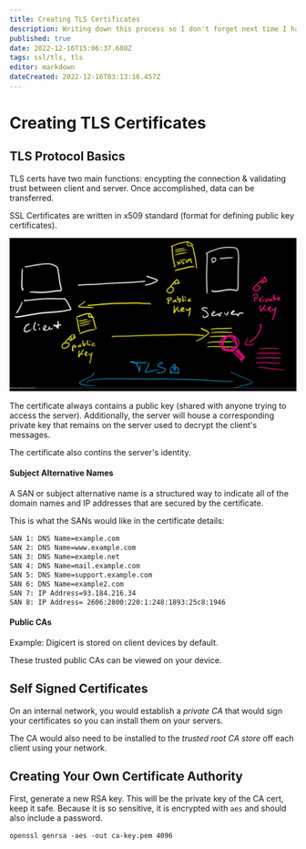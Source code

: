 ```yaml
---
title: Creating TLS Certificates
description: Writing down this process so I don't forget next time I have to do this for work. 
published: true
date: 2022-12-16T15:06:37.688Z
tags: ssl/tls, tls
editor: markdown
dateCreated: 2022-12-16T03:13:16.457Z
---
```


# Creating TLS Certificates

## TLS Protocol Basics

TLS certs have two main functions: encypting the connection & validating trust between client and server. Once accomplished, data can be transferred.  

SSL Certificates are written in x509 standard (format for defining public key certificates).

![tls_handshake.png](/images/tls_handshake.png)

The certificate always contains a public key (shared with anyone trying to access the server). Additionally, the server will house a corresponding private key that remains on the server used to decrypt the client's messages. 

The certificate also contins the server's identity. 

#### Subject Alternative Names

A SAN or subject alternative name is a structured way to indicate all of the domain names and IP addresses that are secured by the certificate.

This is what the SANs would like in the certificate details:

```
SAN 1: DNS Name=example.com
SAN 2: DNS Name=www.example.com
SAN 3: DNS Name=example.net
SAN 4: DNS Name=mail.example.com
SAN 5: DNS Name=support.example.com
SAN 6: DNS Name=example2.com
SAN 7: IP Address=93.184.216.34
SAN 8: IP Address= 2606:2800:220:1:248:1893:25c8:1946
```

#### Public CAs 

Example: Digicert is stored on client devices by default. 

These trusted public CAs can be viewed on your device. 

## Self Signed Certificates

On an internal network, you would establish a *private CA* that would sign your certificates so you can install them on your servers. 

The CA would also need to be installed to the *trusted root CA store* off each client using your network.

## Creating Your Own Certificate Authority

First, generate a new RSA key. This will be the private key of the CA cert, keep it safe. Because it is so sensitive, it is encrypted with `aes` and should also include a password. 

```
openssl genrsa -aes -out ca-key.pem 4096
```



 
